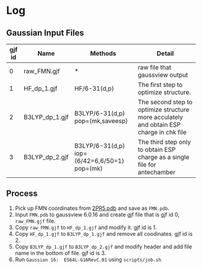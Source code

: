 # Log

## Gaussian Input Files

|gjf id|Name|Methods|Detail|
|---|---|---|---|
|0|raw_FMN.gjf|*|raw file that gaussview output|
|1|HF_dp_1.gjf|HF/6-31(d,p)|The first step to optimize structure.|
|2|B3LYP_dp_1.gjf|B3LYP/6-31(d,p) pop=(mk,saveesp)|The second step to optimize structure more acculately and obtain ESP charge in chk file|
|3|B3LYP_dp_2.gjf|B3LYP/6-31(d,p) iop=(6/42=6,6/50=1) pop=(mk)|The third step only to obtain ESP charge as a single file for antechamber|

## Process

1. Pick up FMN coordinates from [2PR5.pdb](https://www.rcsb.org/structure/2PR5) and save as `FMN.pdb`.
2. Input `FMN.pdb` to gaussview 6.0.16 and create gjf file that is gjf id 0, `raw_FMN.gjf` file.
3. Copy `raw_FMN.gjf` to `HF_dp_1.gjf` and modify it. gjf id is 1. 
4. Copy `HF_dp_1.gjf` to `B3LYP_dp_1.gjf` and remove all coodinates. gjf id is 2.
5. Copy `B3LYP_dp_1.gjf` to `B3LYP_dp_2.gjf` and modify header and add file name in the bottom of file. gjf id is 3.
6. Run `Gaussian 16:  ES64L-G16RevC.01` using `scripts/job.sh`
